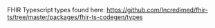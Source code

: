 FHIR Typescript types found here:
https://github.com/Incredimed/fhir-ts/tree/master/packages/fhir-ts-codegen/types